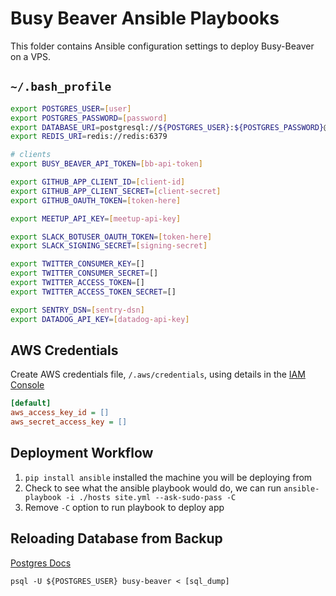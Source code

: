 # Busy Beaver Ansible Playbooks

This folder contains Ansible configuration settings to deploy Busy-Beaver on a VPS.

## `~/.bash_profile`

```bash
export POSTGRES_USER=[user]
export POSTGRES_PASSWORD=[password]
export DATABASE_URI=postgresql://${POSTGRES_USER}:${POSTGRES_PASSWORD}@db:5432/busy-beaver
export REDIS_URI=redis://redis:6379

# clients
export BUSY_BEAVER_API_TOKEN=[bb-api-token]

export GITHUB_APP_CLIENT_ID=[client-id]
export GITHUB_APP_CLIENT_SECRET=[client-secret]
export GITHUB_OAUTH_TOKEN=[token-here]

export MEETUP_API_KEY=[meetup-api-key]

export SLACK_BOTUSER_OAUTH_TOKEN=[token-here]
export SLACK_SIGNING_SECRET=[signing-secret]

export TWITTER_CONSUMER_KEY=[]
export TWITTER_CONSUMER_SECRET=[]
export TWITTER_ACCESS_TOKEN=[]
export TWITTER_ACCESS_TOKEN_SECRET=[]

export SENTRY_DSN=[sentry-dsn]
export DATADOG_API_KEY=[datadog-api-key]
```

## AWS Credentials

Create AWS credentials file, `/.aws/credentials`, using details in the [IAM Console](https://console.aws.amazon.com/iam/home)

```ini
[default]
aws_access_key_id = []
aws_secret_access_key = []
```

## Deployment Workflow

1. `pip install ansible` installed the machine you will be deploying from
2. Check to see what the ansible playbook would do, we can run `ansible-playbook -i ./hosts site.yml --ask-sudo-pass -C`
3. Remove `-C` option to run playbook to deploy app

## Reloading Database from Backup

[Postgres Docs](https://www.postgresql.org/docs/8.1/backup.html#BACKUP-DUMP-RESTORE)

```console
psql -U ${POSTGRES_USER} busy-beaver < [sql_dump]
```
